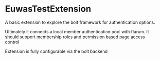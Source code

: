 EuwasTestExtension
======================

A basic extension to explore the bolt framework for authentication options.

Ultimately it connects a local member authentication pool with flarum.  It should support membership roles and permission based page access control

Extension is fully configurable via the bolt backend
